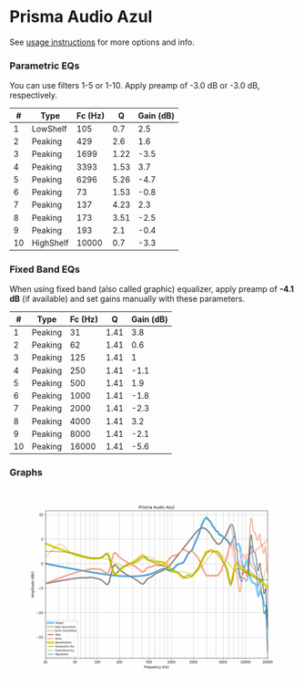 # Prisma Audio Azul
See [usage instructions](https://github.com/jaakkopasanen/AutoEq#usage) for more options and info.

### Parametric EQs
You can use filters 1-5 or 1-10. Apply preamp of -3.0 dB or -3.0 dB, respectively.

|   # | Type      |   Fc (Hz) |    Q |   Gain (dB) |
|-----|-----------|-----------|------|-------------|
|   1 | LowShelf  |       105 | 0.7  |         2.5 |
|   2 | Peaking   |       429 | 2.6  |         1.6 |
|   3 | Peaking   |      1699 | 1.22 |        -3.5 |
|   4 | Peaking   |      3393 | 1.53 |         3.7 |
|   5 | Peaking   |      6296 | 5.26 |        -4.7 |
|   6 | Peaking   |        73 | 1.53 |        -0.8 |
|   7 | Peaking   |       137 | 4.23 |         2.3 |
|   8 | Peaking   |       173 | 3.51 |        -2.5 |
|   9 | Peaking   |       193 | 2.1  |        -0.4 |
|  10 | HighShelf |     10000 | 0.7  |        -3.3 |

### Fixed Band EQs
When using fixed band (also called graphic) equalizer, apply preamp of **-4.1 dB** (if available) and set gains manually with these parameters.

|   # | Type    |   Fc (Hz) |    Q |   Gain (dB) |
|-----|---------|-----------|------|-------------|
|   1 | Peaking |        31 | 1.41 |         3.8 |
|   2 | Peaking |        62 | 1.41 |         0.6 |
|   3 | Peaking |       125 | 1.41 |         1   |
|   4 | Peaking |       250 | 1.41 |        -1.1 |
|   5 | Peaking |       500 | 1.41 |         1.9 |
|   6 | Peaking |      1000 | 1.41 |        -1.8 |
|   7 | Peaking |      2000 | 1.41 |        -2.3 |
|   8 | Peaking |      4000 | 1.41 |         3.2 |
|   9 | Peaking |      8000 | 1.41 |        -2.1 |
|  10 | Peaking |     16000 | 1.41 |        -5.6 |

### Graphs
![](./Prisma%20Audio%20Azul.png)
